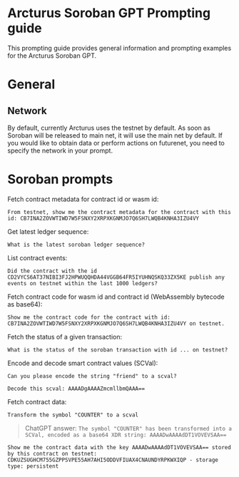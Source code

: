 # Arcturus Soroban GPT Prompting guide

This prompting guide provides general information and prompting examples for the Arcturus Soroban GPT.

# General

## Network

By default, currently Arcturus uses the testnet by default. As soon as Soroban will be released to main net, it will use the main net by default. If you would like to obtain data or perform actions on futurenet, you need to specify the network in your prompt.

# Soroban prompts

Fetch contract metadata for contract id or wasm id:

`From testnet, show me the contract metadata for the contract with this id: CB7INA2ZOVWTIWD7W5FSNXY2XRPXKGNMJO7Q6SH7LWQB4KNHA3IZU4VY`

Get latest ledger sequence:

`What is the latest soroban ledger sequence?`

List contract events:

`Did the contract with the id CD2VYCS6AT37NIBI3FJ2HPWUQQHDA44VGGB64FR5IYUHNQSKQ33ZX5KE publish any events on testnet within the last 1000 ledgers?`

Fetch contract code for wasm id and contract id (WebAssembly bytecode as base64):

`Show me the contract code for the contract with id: CB7INA2ZOVWTIWD7W5FSNXY2XRPXKGNMJO7Q6SH7LWQB4KNHA3IZU4VY on testnet.`

Fetch the status of a given transaction:

`What is the status of the soroban transaction with id ... on testnet?` 

Encode and decode smart contract values (SCVal):

`Can you please encode the string "friend" to a scval?`

`Decode this scval: AAAADgAAAAZmcmllbmQAAA==`

Fetch contract data:

`Transform the symbol "COUNTER" to a scval`
> ChatGPT answer: `The symbol "COUNTER" has been transformed into a SCVal, encoded as a base64 XDR string: AAAADwAAAAdDT1VOVEVSAA==`

`Show me the contract data with the key AAAADwAAAAdDT1VOVEVSAA== stored by this contract on testnet: CDKUZSUGHCM755GZPPSVPE55AH7AHI5ODDVFIUAX4CNAUNDYRPKWXIQP - storage type: persistent`
